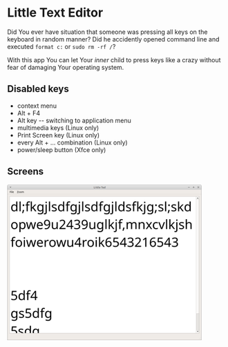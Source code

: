 # Little Text Editor

Did You ever have situation that someone was pressing all keys on the keyboard in random manner? 
Did he accidently opened command line and executed ```format c:``` or ```sudo rm -rf /```?

With this app You can let Your *inner* child to press keys like a crazy without fear of damaging Your operating system.


## Disabled keys

- context menu
- Alt + F4
- Alt key -- switching to application menu
- multimedia keys (Linux only)
- Print Screen key (Linux only)
- every Alt + ... combination (Linux only)
- power/sleep button (Xfce only)


## Screens

[![Application](doc/app-screen-small.png "Application")](doc/app-screen-big.png)

